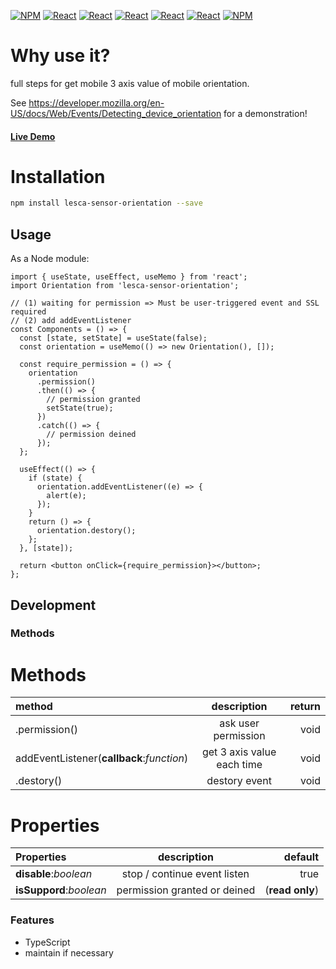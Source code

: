 [![NPM](https://img.shields.io/badge/NPM-ba443f?style=for-the-badge&logo=npm&logoColor=white)](https://www.npmjs.com/)
[![React](https://img.shields.io/badge/Node.js-43853D?style=for-the-badge&logo=node.js&logoColor=white)](https://nodejs.org/en/)
[![React](https://img.shields.io/badge/-ReactJs-61DAFB?style=for-the-badge&logo=react&logoColor=white)](https://zh-hant.reactjs.org/)
[![React](https://img.shields.io/badge/Less-1d365d?style=for-the-badge&logo=less&logoColor=white)](https://lesscss.org/)
[![React](https://img.shields.io/badge/HTML5-E34F26?style=for-the-badge&logo=html5&logoColor=white)](https://www.w3schools.com/html/)
[![React](https://img.shields.io/badge/-CSS3-1572B6?style=for-the-badge&logo=css3&logoColor=white)](https://www.w3schools.com/css/)
[![NPM](https://img.shields.io/badge/DEV-Jameshsu1125-9cf?style=for-the-badge)](https://www.npmjs.com/~jameshsu1125)

# Why use it?

full steps for get mobile 3 axis value of mobile orientation.

See <https://developer.mozilla.org/en-US/docs/Web/Events/Detecting_device_orientation> for a demonstration!

#### [Live Demo](https://www.npmjs.com/~jameshsu1125)

# Installation

```sh
npm install lesca-sensor-orientation --save
```

## Usage

As a Node module:

```JSX
import { useState, useEffect, useMemo } from 'react';
import Orientation from 'lesca-sensor-orientation';

// (1) waiting for permission => Must be user-triggered event and SSL required
// (2) add addEventListener
const Components = () => {
  const [state, setState] = useState(false);
  const orientation = useMemo(() => new Orientation(), []);

  const require_permission = () => {
    orientation
      .permission()
      .then(() => {
        // permission granted
        setState(true);
      })
      .catch(() => {
        // permission deined
      });
  };

  useEffect(() => {
    if (state) {
      orientation.addEventListener((e) => {
        alert(e);
      });
    }
    return () => {
      orientation.destory();
    };
  }, [state]);

  return <button onClick={require_permission}></button>;
};
```

## Development

### Methods

# Methods

| method                                    |        description         | return |
| :---------------------------------------- | :------------------------: | -----: |
| .permission()                             |    ask user permission     |   void |
| addEventListener(**callback**:_function_) | get 3 axis value each time |   void |
| .destory()                                |       destory event        |   void |

# Properties

| Properties              |         description          |         default |
| :---------------------- | :--------------------------: | --------------: |
| **disable**:_boolean_   | stop / continue event listen |            true |
| **isSuppord**:_boolean_ | permission granted or deined | (**read only**) |

### Features

- TypeScript
- maintain if necessary
